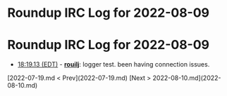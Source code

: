# Roundup IRC Log for 2022-08-09 #
# Roundup IRC Log for 2022-08-09
* <a href="#18:19.13" id="18:19.13">18:19.13 (EDT)</a> - __[rouilj](https://github.com/rouilj)__: logger test. been having connection issues.

<div class="inpage-footer">
[2022-07-19.md < Prev](2022-07-19.md)
[Next > 2022-08-10.md](2022-08-10.md)
</div>
